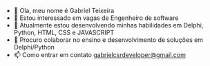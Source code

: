 - 👋 Ola, meu nome é Gabriel Teixeira
- 👀 Estou interessado em vagas de Engenheiro de software
- 🌱 Atualmente estou desenvolvendo minhas habilidades em Delphi, Python, HTML, CSS e JAVASCRIPT
- 💞️ Procuro colaborar no ensino e desenvolvimento de soluções em Delphi/Python
- 📫 Como entrar em contato gabrielcsrdeveloper@gmail.com
